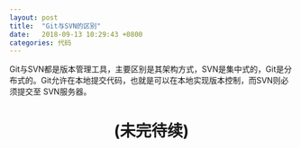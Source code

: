 ```yaml
---
layout: post
title:  "Git与SVN的区别"
date:   2018-09-13 10:29:43 +0800
categories: 代码
---
```


Git与SVN都是版本管理工具，主要区别是其架构方式，SVN是集中式的，Git是分布式的。Git允许在本地提交代码，也就是可以在本地实现版本控制，而SVN则必须提交至 SVN服务器。

<center><h1> (未完待续)</h1></center>

